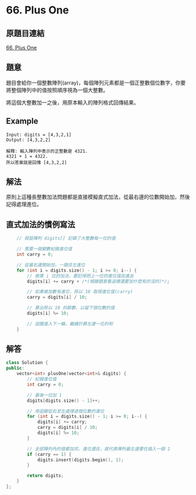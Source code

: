 # 66. Plus One

## 原題目連結
[66. Plus One](https://leetcode.com/problems/plus-one/description/)

## 題意
題目會給你一個整數陣列(array)，每個陣列元素都是一個正整數個位數字，你要將整個陣列中的值按照順序視為一個大整數。

將這個大整數加一之後，用原本輸入的陣列格式回傳結果。

## Example
```
Input: digits = [4,3,2,1]
Output: [4,3,2,2]

解釋: 輸入陣列中表示的正整數是 4321.
4321 + 1 = 4322.
所以答案就是回傳 [4,3,2,2]
```

## 解法
原則上這種長整數加法問題都是直接模擬直式加法，從最右邊的位數開始加，然後記得處理進位。

## 直式加法的慣例寫法
```c++
    // 假設陣列 digits[] 記錄了大整數每一位的值

    // 需要一個變數紀錄進位值
    int carry = 0;

    // 從最右邊開始加，一路往左進位
    for (int i = digits.size() - 1; i >= 0; i--) {
        // 做第 i 位的加法，要記得把上一位的進位值加進去
        digits[i] += carry + /*(根據題意看這裡還要加什麼有的沒的)*/;

        // 如果被加數有進位，除以 10 取得進位值(carry)
        carry = digits[i] / 10;

        // 算出除以 10 的餘數，以留下個位數的值
        digits[i] %= 10;

        // 迴圈進入下一輪，繼續計算左邊一位的和
    }
```

## 解答
```c++
class Solution {
public:
    vector<int> plusOne(vector<int>& digits) {
        // 紀錄進位值
        int carry = 0;

        // 最後一位加 1
        digits[digits.size() - 1]++;

        // 用迴圈從右至左處理逐個位數的進位
        for (int i = digits.size() - 1; i >= 0; i--) {
            digits[i] += carry;
            carry = digits[i] / 10;
            digits[i] %= 10;
        }

        // 全部陣列內的值都加完，進位還在，就代表陣列最左邊要在插入一個 1
        if (carry == 1) {
            digits.insert(digits.begin(), 1);
        }

        return digits;
    }
};
```



